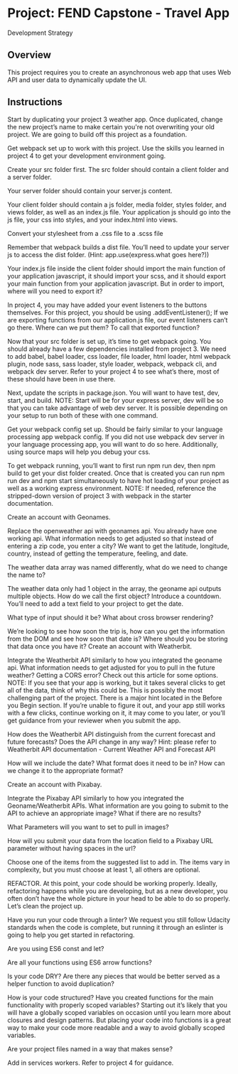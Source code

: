 # Project: FEND Capstone - Travel App
Development Strategy

## Overview
This project requires you to create an asynchronous web app that uses Web API and user data to dynamically update the UI. 

## Instructions
Start by duplicating your project 3 weather app. Once duplicated, change the new project’s name to make certain you're not overwriting your old project. We are going to build off this project as a foundation.

Get webpack set up to work with this project. Use the skills you learned in project 4 to get your development environment going.

Create your src folder first. The src folder should contain a client folder and a server folder.

Your server folder should contain your server.js content.

Your client folder should contain a js folder, media folder, styles folder, and views folder, as well as an index.js file.
Your application js should go into the js file, your css into styles, and your index.html into views.

Convert your stylesheet from a .css file to a .scss file

Remember that webpack builds a dist file. You’ll need to update your server js to access the dist folder. (Hint: app.use(express.what goes here?))

Your index.js file inside the client folder should import the main function of your application javascript, it should import your scss, and it should export your main function from your application javascript. But in order to import, where will you need to export it?

In project 4, you may have added your event listeners to the buttons themselves. For this project, you should be using .addEventListener(); If we are exporting functions from our application.js file, our event listeners can’t go there. Where can we put them? To call that exported function?

Now that your src folder is set up, it’s time to get webpack going. You should already have a few dependencies installed from project 3. We need to add babel, babel loader, css loader, file loader, html loader, html webpack plugin, node sass, sass loader, style loader, webpack, webpack cli, and webpack dev server. Refer to your project 4 to see what’s there, most of these should have been in use there.

Next, update the scripts in package.json. You will want to have test, dev, start, and build. NOTE: Start will be for your express server, dev will be so that you can take advantage of web dev server. It is possible depending on your setup to run both of these with one command.

Get your webpack config set up. Should be fairly similar to your language processing app webpack config. If you did not use webpack dev server in your language processing app, you will want to do so here. Additionally, using source maps will help you debug your css.

To get webpack running, you’ll want to first run npm run dev, then npm build to get your dist folder created. Once that is created you can run npm run dev and npm start simultaneously to have hot loading of your project as well as a working express environment. NOTE: If needed, reference the stripped-down version of project 3 with webpack in the starter documentation.

Create an account with Geonames.

Replace the openweather api with geonames api. You already have one working api. What information needs to get adjusted so that instead of entering a zip code, you enter a city? We want to get the latitude, longitude, country, instead of getting the temperature, feeling, and date.

The weather data array was named differently, what do we need to change the name to?

The weather data only had 1 object in the array, the geoname api outputs multiple objects. How do we call the first object?
Introduce a countdown. You’ll need to add a text field to your project to get the date.

What type of input should it be? What about cross browser rendering?

We’re looking to see how soon the trip is, how can you get the information from the DOM and see how soon that date is?
Where should you be storing that data once you have it?
Create an account with Weatherbit.

Integrate the Weatherbit API similarly to how you integrated the geoname api. What information needs to get adjusted for you to pull in the future weather? Getting a CORS error? Check out this article for some options. NOTE: If you see that your app is working, but it takes several clicks to get all of the data, think of why this could be. This is possibly the most challenging part of the project. There is a major hint located in the Before you Begin section. If you’re unable to figure it out, and your app still works with a few clicks, continue working on it, it may come to you later, or you’ll get guidance from your reviewer when you submit the app.

How does the Weatherbit API distinguish from the current forecast and future forecasts? Does the API change in any way? Hint: please refer to Weatherbit API documentation - Current Weather API and Forecast API

How will we include the date? What format does it need to be in? How can we change it to the appropriate format?

Create an account with Pixabay.

Integrate the Pixabay API similarly to how you integrated the Geoname/Weatherbit APIs. What information are you going to submit to the API to achieve an appropriate image? What if there are no results?

What Parameters will you want to set to pull in images?

How will you submit your data from the location field to a Pixabay URL parameter without having spaces in the url?

Choose one of the items from the suggested list to add in. The items vary in complexity, but you must choose at least 1, all others are optional.

REFACTOR. At this point, your code should be working properly. Ideally, refactoring happens while you are developing, but as a new developer, you often don’t have the whole picture in your head to be able to do so properly. Let’s clean the project up.

Have you run your code through a linter? We request you still follow Udacity standards when the code is complete, but running it through an eslinter is going to help you get started in refactoring.

Are you using ES6 const and let?

Are all your functions using ES6 arrow functions?

Is your code DRY? Are there any pieces that would be better served as a helper function to avoid duplication?

How is your code structured? Have you created functions for the main functionality with properly scoped variables? Starting out it’s likely that you will have a globally scoped variables on occasion until you learn more about closures and design patterns. But placing your code into functions is a great way to make your code more readable and a way to avoid globally scoped variables.

Are your project files named in a way that makes sense?

Add in services workers. Refer to project 4 for guidance.